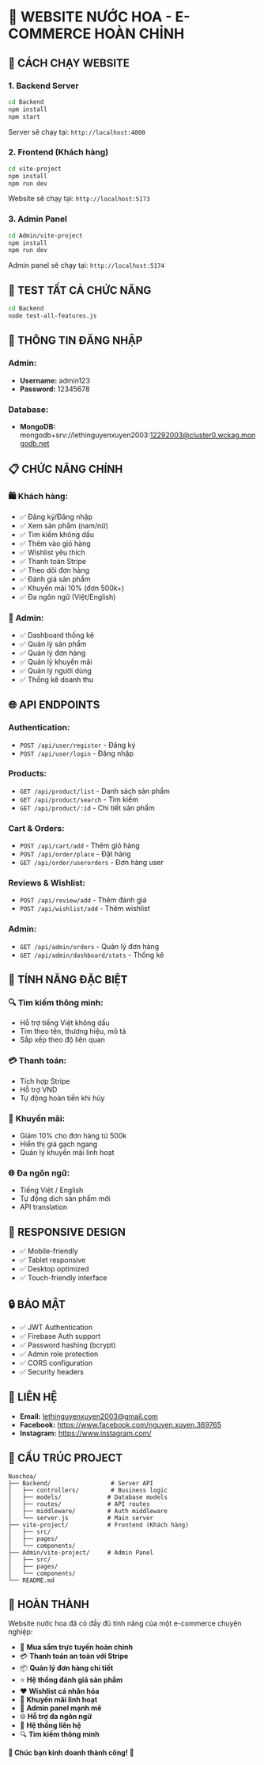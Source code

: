 # 🌸 WEBSITE NƯỚC HOA - E-COMMERCE HOÀN CHỈNH

## 🚀 **CÁCH CHẠY WEBSITE**

### 1. **Backend Server**
```bash
cd Backend
npm install
npm start
```
Server sẽ chạy tại: `http://localhost:4000`

### 2. **Frontend (Khách hàng)**
```bash
cd vite-project
npm install
npm run dev
```
Website sẽ chạy tại: `http://localhost:5173`

### 3. **Admin Panel**
```bash
cd Admin/vite-project
npm install
npm run dev
```
Admin panel sẽ chạy tại: `http://localhost:5174`

## 🧪 **TEST TẤT CẢ CHỨC NĂNG**

```bash
cd Backend
node test-all-features.js
```

## 🔐 **THÔNG TIN ĐĂNG NHẬP**

### Admin:
- **Username:** admin123
- **Password:** 12345678

### Database:
- **MongoDB:** mongodb+srv://lethinguyenxuyen2003:12292003@cluster0.wckag.mongodb.net

## 📋 **CHỨC NĂNG CHÍNH**

### 🛍️ **Khách hàng:**
- ✅ Đăng ký/Đăng nhập
- ✅ Xem sản phẩm (nam/nữ)
- ✅ Tìm kiếm không dấu
- ✅ Thêm vào giỏ hàng
- ✅ Wishlist yêu thích
- ✅ Thanh toán Stripe
- ✅ Theo dõi đơn hàng
- ✅ Đánh giá sản phẩm
- ✅ Khuyến mãi 10% (đơn 500k+)
- ✅ Đa ngôn ngữ (Việt/English)

### 👑 **Admin:**
- ✅ Dashboard thống kê
- ✅ Quản lý sản phẩm
- ✅ Quản lý đơn hàng
- ✅ Quản lý khuyến mãi
- ✅ Quản lý người dùng
- ✅ Thống kê doanh thu

## 🌐 **API ENDPOINTS**

### Authentication:
- `POST /api/user/register` - Đăng ký
- `POST /api/user/login` - Đăng nhập

### Products:
- `GET /api/product/list` - Danh sách sản phẩm
- `GET /api/product/search` - Tìm kiếm
- `GET /api/product/:id` - Chi tiết sản phẩm

### Cart & Orders:
- `POST /api/cart/add` - Thêm giỏ hàng
- `POST /api/order/place` - Đặt hàng
- `GET /api/order/userorders` - Đơn hàng user

### Reviews & Wishlist:
- `POST /api/review/add` - Thêm đánh giá
- `POST /api/wishlist/add` - Thêm wishlist

### Admin:
- `GET /api/admin/orders` - Quản lý đơn hàng
- `GET /api/admin/dashboard/stats` - Thống kê

## 🎨 **TÍNH NĂNG ĐẶC BIỆT**

### 🔍 **Tìm kiếm thông minh:**
- Hỗ trợ tiếng Việt không dấu
- Tìm theo tên, thương hiệu, mô tả
- Sắp xếp theo độ liên quan

### 💳 **Thanh toán:**
- Tích hợp Stripe
- Hỗ trợ VND
- Tự động hoàn tiền khi hủy

### 🎯 **Khuyến mãi:**
- Giảm 10% cho đơn hàng từ 500k
- Hiển thị giá gạch ngang
- Quản lý khuyến mãi linh hoạt

### 🌐 **Đa ngôn ngữ:**
- Tiếng Việt / English
- Tự động dịch sản phẩm mới
- API translation

## 📱 **RESPONSIVE DESIGN**

- ✅ Mobile-friendly
- ✅ Tablet responsive
- ✅ Desktop optimized
- ✅ Touch-friendly interface

## 🔒 **BẢO MẬT**

- ✅ JWT Authentication
- ✅ Firebase Auth support
- ✅ Password hashing (bcrypt)
- ✅ Admin role protection
- ✅ CORS configuration
- ✅ Security headers

## 📧 **LIÊN HỆ**

- **Email:** lethinguyenxuyen2003@gmail.com
- **Facebook:** https://www.facebook.com/nguyen.xuyen.369765
- **Instagram:** https://www.instagram.com/

## 📁 **CẤU TRÚC PROJECT**

```
Nuochoa/
├── Backend/                 # Server API
│   ├── controllers/         # Business logic
│   ├── models/             # Database models
│   ├── routes/             # API routes
│   ├── middleware/         # Auth middleware
│   └── server.js           # Main server
├── vite-project/           # Frontend (Khách hàng)
│   ├── src/
│   ├── pages/
│   └── components/
├── Admin/vite-project/     # Admin Panel
│   ├── src/
│   ├── pages/
│   └── components/
└── README.md
```

## 🎉 **HOÀN THÀNH**

Website nước hoa đã có đầy đủ tính năng của một e-commerce chuyên nghiệp:

- 🛒 **Mua sắm trực tuyến hoàn chỉnh**
- 💳 **Thanh toán an toàn với Stripe**
- 📦 **Quản lý đơn hàng chi tiết**
- ⭐ **Hệ thống đánh giá sản phẩm**
- ❤️ **Wishlist cá nhân hóa**
- 🎯 **Khuyến mãi linh hoạt**
- 👑 **Admin panel mạnh mẽ**
- 🌐 **Hỗ trợ đa ngôn ngữ**
- 📧 **Hệ thống liên hệ**
- 🔍 **Tìm kiếm thông minh**

**🌸 Chúc bạn kinh doanh thành công! 🌸**
